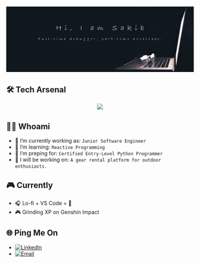 <!-- ![banner](images/banner.png)

<br/>

## :desktop_computer: Techs I know:

<br>
<p align="center">
<img height="50" src="images/icons/html-5.png"/>
<img height="50" src="images/icons/css.png"/>
<img height="50" src="images/icons/javascript.png"/>
<img height="50" src="images/icons/react.png"/>
<img height="50" src="images/icons/tailwind.png"/>
<img height="50" src="images/icons/Bootsrap.png"/>
<img height="50" src="images/icons/node.png"/>
<img height="50" src="images/icons/express.png"/>
<img height="50" src="images/icons/photoshop.png"/>
</p>

<br/>

# Connect with me on [<img height="50" src="images/icons/linkedin.png">](https://www.linkedin.com/in/nazmus-sakib-b71682234/)

<br/>

## :hammer: I’m currently working on:

- Enjoying my life as junior software engineer
- Noting down my ideas for future projects

## :maple_leaf: I’m learning:

- Deep Learning
- Spring Boot
- How to assist in managing an enterprise level projects
- Automation of difficult tasks

## :test_tube: In the future I will be exploring:

- Making games with engine like unity
- Making apps with flutter
- Integrating Deep Learning in games to make them more immersive

## :video_game: I Like to:

- Play Games
- Watch Animes -->

<p align="center">
  <img src="images/banner-2.png" />
</p>

## 🛠️ Tech Arsenal

<p align="center">
  <a>
    <img src="https://skillicons.dev/icons?i=js,ts,py,java,html,css,angular,react,nextjs,nodejs,spring,express,postgres,mongodb,mysql" />
  </a>
</p>

## 🧑‍💻 Whoami

- 💼 I’m currently working as: `Junior Software Engineer`
- 🌱 I’m learning: `Reactive Programming`
- 📜 I’m preping for: `Certified Entry-Level Python Programmer`
- 🔭 I will be working on: `A gear rental platform for outdoor enthusiasts.`

## 🎮 Currently

- 🎧 Lo-fi + VS Code = 💙
- 🎮 Grinding XP on Genshin Impact

## 🌐 Ping Me On 
- [![LinkedIn](https://img.shields.io/badge/LinkedIn-blue?style=flat&logo=linkedin&logoColor=white)](https://www.linkedin.com/in/nazmus-sakib-b71682234/) 
- [![Email](https://img.shields.io/badge/Email-D14836?style=flat&logo=gmail&logoColor=white)](mailto:nazmussakibofficial19@gmail.com)
<!-- - [![Portfolio](https://img.shields.io/badge/Portfolio-000?style=flat&logo=vercel&logoColor=white)](https://nazmussakibofficial19.com)  -->
